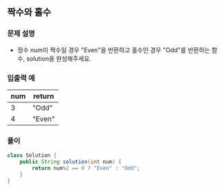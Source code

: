 ## 짝수와 홀수 ##

### 문제 설명 ###
- 정수 num이 짝수일 경우 "Even"을 반환하고 홀수인 경우 "Odd"를 반환하는 함수, solution을 완성해주세요.

### 입출력 예 ###
num |	return
---- | ----
3 |	"Odd"
4 |	"Even"


### 풀이 ###
````java
class Solution {
    public String solution(int num) {
        return num%2 == 0 ? "Even" : "Odd";
    }
}
````



